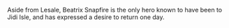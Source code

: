 Aside from Lesale, Beatrix Snapfire is the only hero known to have been to Jidi Isle, and has expressed a desire to return one day.